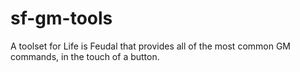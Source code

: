 # sf-gm-tools
A toolset for Life is Feudal that provides all of the most common GM commands, in the touch of a button.
